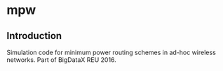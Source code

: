 # mpw

## Introduction
Simulation code for minimum power routing schemes in ad-hoc wireless networks. Part of BigDataX REU 2016.
